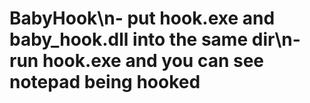 # BabyHook\n- put hook.exe and baby_hook.dll into the same dir\n- run hook.exe and you can see notepad being hooked
